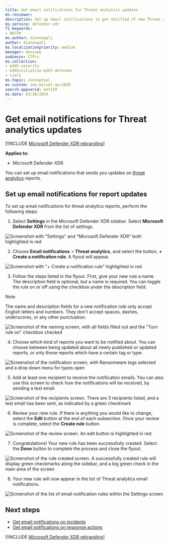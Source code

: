 ```yaml
---
title: Get email notifications for Threat analytics updates
ms.reviewer: 
description: Set up email notifications to get notified of new Threat analytics reports in Microsoft Defender XDR.
ms.service: defender-xdr
f1.keywords:
- NOCSH
ms.author: diannegali
author: diannegali
ms.localizationpriority: medium
manager: deniseb
audience: ITPro
ms.collection: 
- m365-security 
- m365initiative-m365-defender 
- tier1
ms.topic: conceptual
ms.custom: seo-marvel-apr2020
search.appverid: met150
ms.date: 03/28/2024
---
```


# Get email notifications for Threat analytics updates

[!INCLUDE [Microsoft Defender XDR rebranding](../includes/microsoft-defender.md)]

**Applies to:**

- Microsoft Defender XDR

You can set up email notifications that sends you updates on [threat analytics](threat-analytics.md) reports.

## Set up email notifications for report updates

To set up email notifications for threat analytics reports, perform the following steps:

1. Select **Settings** in the Microsoft Defender XDR sidebar. Select **Microsoft Defender XDR** from the list of settings.
 
![Screenshot with "Settings" and "Microsoft Defender XDR" both highlighted in red](/defender/media/threat-analytics/ta_create_notification_0.png)

2. Choose **Email notifications** > **Threat analytics**, and select the button, **+ Create a notification rule**. A flyout will appear.

![Screenshot with "+ Create a notification rule" highlighted in red](/defender/media/threat-analytics/ta_create_notification_1.png)

3. Follow the steps listed in the flyout. First, give your new rule a name. The description field is optional, but a name is required. You can toggle the rule on or off using the checkbox under the description field.

> [!NOTE]
> The name and description fields for a new notification rule only accept English letters and numbers. They don't accept spaces, dashes, underscores, or any other punctuation.

![Screenshot of the naming screen, with all fields filled out and the "Turn rule on" checkbox checked](/defender/media/threat-analytics/ta_create_notification_2.png)

4. Choose which kind of reports you want to be notified about. You can choose between being updated about all newly published or updated reports, or only those reports which have a certain tag or type.

![Screenshot of the notification screen, with Ransomware tags selected and a drop down menu for types open](/defender/media/threat-analytics/ta_create_notification_3.png)

5. Add at least one recipient to receive the notification emails. You can also use this screen to check how the notifications will be received, by sending a test email.

![Screenshot of the recipients screen. There are 3 recipients listed, and a test email has been sent, as indicated by a green checkmark](/defender/media/threat-analytics/ta_create_notification_4.png)

6. Review your new rule. If there is anything you would like to change, select the **Edit** button at the end of each subsection. Once your review is complete, select the **Create rule** button.

![Screenshot of the review screen. An edit button is highlighted in red](/defender/media/threat-analytics/ta_create_notification_5.png)

7. Congratulations! Your new rule has been successfully created. Select the **Done** button to complete the process and close the flyout.

![Screenshot of the rule created screen. A successfully created rule will display green checkmarks along the sidebar, and a big green check in the main area of the screen](/defender/media/threat-analytics/ta_create_notification_6.png)

8. Your new rule will now appear in the list of Threat analytics email notifications.

![Screenshot of the list of email notification rules within the Settings screen](/defender/media/threat-analytics/ta_create_notification_7.png)

## Next steps

- [Get email notifications on incidents](m365d-notifications-incidents.md)
- [Get email notifications on response actions](m365d-response-actions-notifications.md)

[!INCLUDE [Microsoft Defender XDR rebranding](../includes/defender-m3d-techcommunity.md)]
